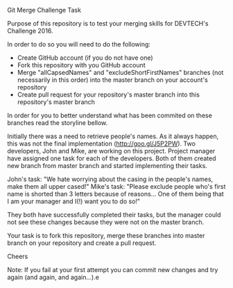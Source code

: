 Git Merge Challenge Task

Purpose of this repository is to test your merging skills for DEVTECH's Challenge 2016.

In order to do so you will need to do the following:
- Create GitHub account (if you do not have one)
- Fork this repository with you GitHub account
- Merge "allCapsedNames" and "excludeShortFirstNames" branches (not necessarily in this order) into the master branch on your account's repository
- Create pull request for your repository's master branch into this repository's master branch

In order for you to better understand what has been commited on these branches read the storyline bellow.

Initially there was a need to retrieve people's names. As it always happen, this was not the final implementation (http://goo.gl/J5P2PW).
Two developers, John and Mike, are working on this project. 
Project manager have assigned one task for each of the developers.
Both of them created new branch from master branch and started implementing their tasks.

John's task: "We hate worrying about the casing in the people's names, make them all upper cased!"
Mike's task: "Please exclude people who's first name is shorted than 3 letters because of reasons... One of them being that I am your manager and I(!) want you to do so!"

They both have successfully completed their tasks, but the manager could not see these changes because they were not on the master branch.

Your task is to fork this repository, merge these branches into master branch on your repository and create a pull request.

Cheers

Note: If you fail at your first attempt you can commit new changes and try again (and again, and again...).e
